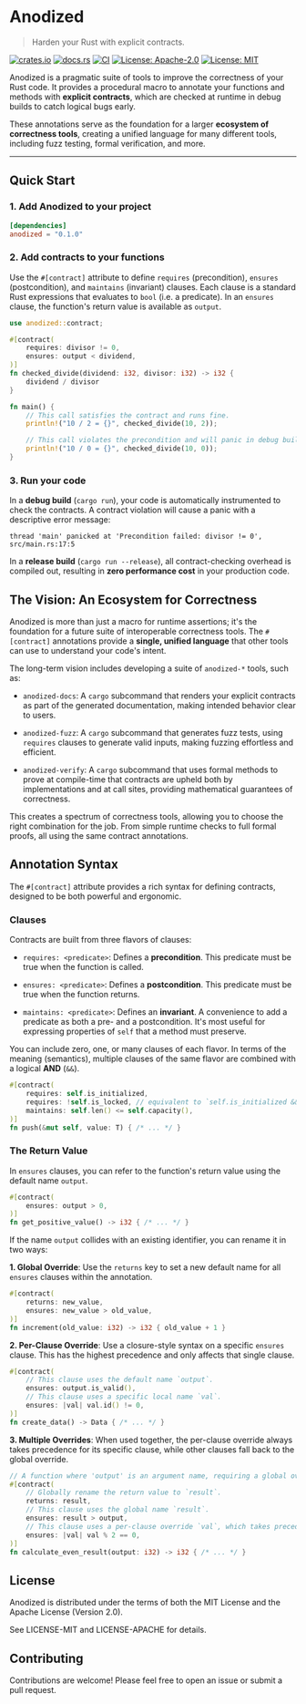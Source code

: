 # Anodized

> Harden your Rust with explicit contracts.

[![crates.io](https://img.shields.io/crates/v/anodized.svg)](https://crates.io/crates/anodized)
[![docs.rs](https://docs.rs/anodized/badge.svg)](https://docs.rs/anodized)
[![CI](https://github.com/mkovaxx/anodized/actions/workflows/ci.yml/badge.svg)](https://github.com/mkovaxx/anodized/actions/workflows/ci.yml)
[![License: Apache-2.0](https://img.shields.io/badge/license-MIT-blue.svg)](https://github.com/mkovaxx/anodized/blob/main/LICENSE-Apache-2.0)
[![License: MIT](https://img.shields.io/badge/license-Apache--2.0-blue.svg)](https://github.com/mkovaxx/anodized/blob/main/LICENSE-MIT)

Anodized is a pragmatic suite of tools to improve the correctness of your Rust code. It provides a procedural macro to annotate your functions and methods with **explicit contracts**, which are checked at runtime in debug builds to catch logical bugs early.

These annotations serve as the foundation for a larger **ecosystem of correctness tools**, creating a unified language for many different tools, including fuzz testing, formal verification, and more.

***

## Quick Start

### 1. Add Anodized to your project

```toml
[dependencies]
anodized = "0.1.0"
```

### 2. Add contracts to your functions

Use the `#[contract]` attribute to define `requires` (precondition), `ensures` (postcondition), and `maintains` (invariant) clauses. Each clause is a standard Rust expressions that evaluates to `bool` (i.e. a predicate). In an `ensures` clause, the function's return value is available as `output`.

```rust
use anodized::contract;

#[contract(
    requires: divisor != 0,
    ensures: output < dividend,
)]
fn checked_divide(dividend: i32, divisor: i32) -> i32 {
    dividend / divisor
}

fn main() {
    // This call satisfies the contract and runs fine.
    println!("10 / 2 = {}", checked_divide(10, 2));

    // This call violates the precondition and will panic in debug builds.
    println!("10 / 0 = {}", checked_divide(10, 0));
}
```

### 3. Run your code

In a **debug build** (`cargo run`), your code is automatically instrumented to check the contracts. A contract violation will cause a panic with a descriptive error message:

```
thread 'main' panicked at 'Precondition failed: divisor != 0', src/main.rs:17:5
```

In a **release build** (`cargo run --release`), all contract-checking overhead is compiled out, resulting in **zero performance cost** in your production code.

## The Vision: An Ecosystem for Correctness

Anodized is more than just a macro for runtime assertions; it's the foundation for a future suite of interoperable correctness tools. The `#[contract]` annotations provide a **single, unified language** that other tools can use to understand your code's intent.

The long-term vision includes developing a suite of `anodized-*` tools, such as:

- `anodized-docs`: A `cargo` subcommand that renders your explicit contracts as part of the generated documentation, making intended behavior clear to users.

- `anodized-fuzz`: A `cargo` subcommand that generates fuzz tests, using `requires` clauses to generate valid inputs, making fuzzing effortless and efficient.

- `anodized-verify`: A `cargo` subcommand that uses formal methods to prove at compile-time that contracts are upheld both by implementations and at call sites, providing mathematical guarantees of correctness.

This creates a spectrum of correctness tools, allowing you to choose the right combination for the job. From simple runtime checks to full formal proofs, all using the same contract annotations.

## Annotation Syntax

The `#[contract]` attribute provides a rich syntax for defining contracts, designed to be both powerful and ergonomic.

### Clauses

Contracts are built from three flavors of clauses:

- `requires: <predicate>`: Defines a **precondition**. This predicate must be true when the function is called.

- `ensures: <predicate>`: Defines a **postcondition**. This predicate must be true when the function returns.

- `maintains: <predicate>`: Defines an **invariant**. A convenience to add a predicate as both a pre- and a postcondition. It's most useful for expressing properties of `self` that a method must preserve.

You can include zero, one, or many clauses of each flavor. In terms of the meaning (semantics), multiple clauses of the same flavor are combined with a logical **AND** (`&&`).

```rust
#[contract(
    requires: self.is_initialized,
    requires: !self.is_locked, // equivalent to `self.is_initialized && !self.is_locked`
    maintains: self.len() <= self.capacity(),
)]
fn push(&mut self, value: T) { /* ... */ }
```

### The Return Value

In `ensures` clauses, you can refer to the function's return value using the default name `output`.

```rust
#[contract(
    ensures: output > 0,
)]
fn get_positive_value() -> i32 { /* ... */ }
```

If the name `output` collides with an existing identifier, you can rename it in two ways:

**1. Global Override**: Use the `returns` key to set a new default name for all `ensures` clauses within the annotation.

```rust
#[contract(
    returns: new_value,
    ensures: new_value > old_value,
)]
fn increment(old_value: i32) -> i32 { old_value + 1 }
```

**2. Per-Clause Override**: Use a closure-style syntax on a specific `ensures` clause. This has the highest precedence and only affects that single clause.

```rust
#[contract(
    // This clause uses the default name `output`.
    ensures: output.is_valid(),
    // This clause uses a specific local name `val`.
    ensures: |val| val.id() != 0,
)]
fn create_data() -> Data { /* ... */ }
```

**3. Multiple Overrides**: When used together, the per-clause override always takes precedence for its specific clause, while other clauses fall back to the global override.

```rust
// A function where 'output' is an argument name, requiring a global override.
#[contract(
    // Globally rename the return value to `result`.
    returns: result,
    // This clause uses the global name `result`.
    ensures: result > output,
    // This clause uses a per-clause override `val`, which takes precedence.
    ensures: |val| val % 2 == 0,
)]
fn calculate_even_result(output: i32) -> i32 { /* ... */ }
```

## License

Anodized is distributed under the terms of both the MIT License and the Apache License (Version 2.0).

See LICENSE-MIT and LICENSE-APACHE for details.

## Contributing

Contributions are welcome! Please feel free to open an issue or submit a pull request.
